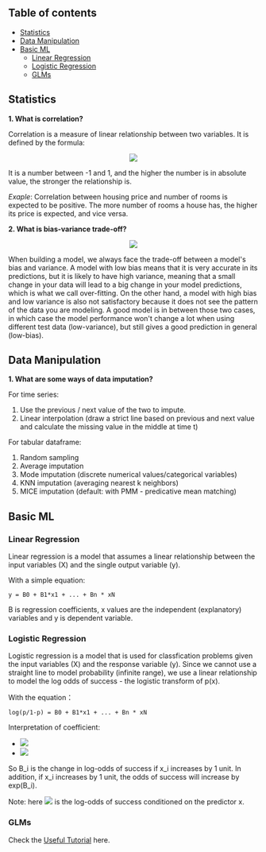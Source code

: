 ## Table of contents

* [Statistics](#statistics)
* [Data Manipulation](#data-manipulation)
* [Basic ML](#basic-ml)
  * [Linear Regression](#linear-regression)
  * [Logistic Regression](#logistic-regression)
  * [GLMs](#glms)
## Statistics
**1. What is correlation?**

Correlation is a measure of linear relationship between two variables. It is defined by the formula:

<p align="center">
  <img src="https://latex.codecogs.com/svg.latex?\rho_{X,Y}=Corr(X,Y)=\frac{Cov(X,Y)}{\sigma_X \sigma_Y}=\frac{E(X-\mu_X)(Y-\mu_Y)}{\sigma_X\sigma_Y}"/> 
</p>

It is a number between -1 and 1, and the higher the number is in absolute value, the stronger the relationship is. 

_Exaple_:
Correlation between housing price and number of rooms is expected to be positive. The more number of rooms a house has, the higher its price is expected, and vice versa.

**2. What is bias-variance trade-off?**
<p align="center">
 <img src= "https://miro.medium.com/max/1050/1*9hPX9pAO3jqLrzt0IE3JzA.png" />
</p>
When building a model, we always face the trade-off between a model's bias and variance. A model with low bias means that it is very accurate in its predictions, but it is likely to have high variance, meaning that a small change in your data will lead to a big change in your model predictions, which is what we call over-fitting. On the other hand, a model with high bias and low variance is also not satisfactory because it does not see the pattern of the data you are modeling. A good model is in between those two cases, in which case the model performance won't change a lot when using different test data (low-variance), but still gives a good prediction in general (low-bias).

## Data Manipulation
**1. What are some ways of data imputation?**

For time series:

1. Use the previous / next value of the two to impute.
2. Linear interpolation (draw a strict line based on previous and next value and calculate the missing value in the middle at time t)

For tabular dataframe:

1. Random sampling
2. Average imputation
3. Mode imputation (discrete numerical values/categorical variables)
4. KNN imputation (averaging nearest k neighbors)
5. MICE imputation (default: with PMM - predicative mean matching)

## Basic ML

### Linear Regression
Linear regression is a model that assumes a linear relationship between the input variables (X) and the single output variable (y).

With a simple equation:

```
y = B0 + B1*x1 + ... + Bn * xN
```

B is regression coefficients, x values are the independent (explanatory) variables  and y is dependent variable.


### Logistic Regression
Logistic regression is a model that is used for classfication problems given the input variables (X) and the response variable (y). Since we cannot use a straight line to model probability (infinite range), we use a linear relationship to model the log odds of success - the logistic transform of p(x).

With the equation：

```
log(p/1-p) = B0 + B1*x1 + ... + Bn * xN
```

Interpretation of coefficient:

* <img src="https://render.githubusercontent.com/render/math?math=\frac{\psi(x_i%2B1)}{\psi(x_i)}=exp(\beta_i)&mode=inline">
* <img src="https://render.githubusercontent.com/render/math?math=\ln(\psi(x%2B1))-\ln(\psi(x))=\beta_i&mode=inline">

So B_i is the change in log-odds of success if x_i increases by 1 unit.  In addition, if x_i increases by 1 unit, the odds of success will increase by exp(B_i).

Note: here <img src="https://render.githubusercontent.com/render/math?math=\psi(x)=\frac{p(x)}{1-p(x)}&mode=inline"> is the log-odds of success conditioned on the predictor x.

### GLMs
Check the [Useful Tutorial](https://www.youtube.com/watch?v=vpKpFMUMaVw) here.


